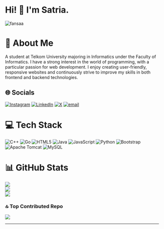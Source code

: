 # Hi! 👋 I'm Satria.

<p align="left"> <img src="https://komarev.com/ghpvc/?username=fansaa&label=Profile%20views&color=0e75b6&style=flat" alt="fansaa" /></p>

# 💫 About Me
A student at Telkom University majoring in Informatics under the Faculty of Informatics. I have a strong interest in the world of programming, with a particular passion for web development. I enjoy creating user-friendly, responsive websites and continuously strive to improve my skills in both frontend and backend technologies.


## 🌐 Socials
[![Instagram](https://img.shields.io/badge/Instagram-%23E4405F.svg?logo=Instagram&logoColor=white)](https://instagram.com/satriafebrii) [![LinkedIn](https://img.shields.io/badge/LinkedIn-%230077B5.svg?logo=linkedin&logoColor=white)](https://linkedin.com/in/satriafebry) [![X](https://img.shields.io/badge/X-black.svg?logo=X&logoColor=white)](https://x.com/ratrifaa) [![email](https://img.shields.io/badge/Email-D14836?logo=gmail&logoColor=white)](mailto:satriafebriandanu@gmail.com) 

# 💻 Tech Stack
![C++](https://img.shields.io/badge/c++-%2300599C.svg?style=for-the-badge&logo=c%2B%2B&logoColor=white) ![Go](https://img.shields.io/badge/go-%2300ADD8.svg?style=for-the-badge&logo=go&logoColor=white) ![HTML5](https://img.shields.io/badge/html5-%23E34F26.svg?style=for-the-badge&logo=html5&logoColor=white) ![Java](https://img.shields.io/badge/java-%23ED8B00.svg?style=for-the-badge&logo=openjdk&logoColor=white) ![JavaScript](https://img.shields.io/badge/javascript-%23323330.svg?style=for-the-badge&logo=javascript&logoColor=%23F7DF1E) ![Python](https://img.shields.io/badge/python-3670A0?style=for-the-badge&logo=python&logoColor=ffdd54) ![Bootstrap](https://img.shields.io/badge/bootstrap-%238511FA.svg?style=for-the-badge&logo=bootstrap&logoColor=white) ![Apache Tomcat](https://img.shields.io/badge/apache%20tomcat-%23F8DC75.svg?style=for-the-badge&logo=apache-tomcat&logoColor=black) ![MySQL](https://img.shields.io/badge/mysql-4479A1.svg?style=for-the-badge&logo=mysql&logoColor=white)
# 📊 GitHub Stats
![](https://github-readme-stats.vercel.app/api?username=ratrifa&theme=dark&hide_border=true&include_all_commits=true&count_private=false)<br/>
![](https://nirzak-streak-stats.vercel.app/?user=ratrifa&theme=dark&hide_border=true)<br/>
![](https://github-readme-stats.vercel.app/api/top-langs/?username=ratrifa&theme=dark&hide_border=true&include_all_commits=true&count_private=false&layout=compact)

### 🔝 Top Contributed Repo
![](https://github-contributor-stats.vercel.app/api?username=ratrifa&limit=5&theme=dark&combine_all_yearly_contributions=true)

---
